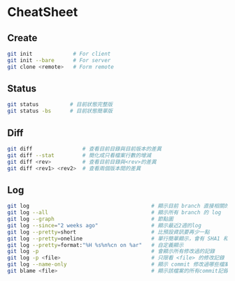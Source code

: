 # CheatSheet

## Create

```bash
git init             # For client
git init --bare      # For server
git clone <remote>   # Form remote
```

## Status

```bash
git status          # 目前狀態完整版
git status -bs      # 目前狀態簡單版
```

## Diff

```bash
git diff                # 查看目前目錄與目前版本的差異
git diff --stat         # 簡化成只看檔案行數的增減
git diff <rev>          # 查看目前目錄與<rev>的差異
git diff <rev1> <rev2>  # 查看兩個版本間的差異
```

## Log

```bash
git log                                       # 顯示目前 branch 直接相關的 log
git log --all                                 # 顯示所有 branch 的 log
git log --graph                               # 節點圖
git log --since="2 weeks ago"                 # 顯示最近2週的log
git log --pretty=short                        # 比預設資訊要再少一點
git log --pretty=oneline                      # 單行簡單顯示，會有 SHA1 和 commit message
git log --pretty=format:"%H %s%n%cn on %ar"   # 自定義顯示
git log -p                                    # 會顯示所有修改過的記錄
git log -p <file>                             # 只限看 <file> 的修改記錄
git log --name-only                           # 顯示 commit 修改過哪些檔案
git blame <file>                              # 顯示該檔案的所有commit記錄
```

<!--

^  git commit  ||
| git add <file> | 新增檔案或修改檔案，都需要用add加入後才會被 commit |
| git rm <file> | 將檔案移除追蹤 |
| git mv <source> <target> | 移動檔案 |
| git commit | |
| git commit -m 'commit message' | |
| git commit -a -m 'commit -message' | 將所有修改過的檔案都 commit |
| git commit -a -v | -v 可以看檔案的詳細改變 |

^  git branch  ||
| git branch | 列出目前本機的 branch |
| git branch -a | 列出所有 branch，包括 remote |
| git branch <Branch> | 建立新的 branch |
| git branch <Branch> <Base> | 以 <Base> 為底，建立新的 branch |
| git branch -d <Branch> | 刪除 branch |
| git branch -D <Branch> | 強制刪除 branch |
| git branch -f <Branch> <Position> | 強制移動 branch 到指定 commit |
^  git checkout  ||
| git checkout <Branch> | 切換到該branch，如果是本機端無branch，但遠端有的話會自動建 |
| git checkout <SHA/branch/tag> <filename> | 把commit的檔案checkout出來，會無條件覆蓋，所以下這指令前要注意該檔案是否有做過修改 |
| git checkout -b <Branch> | 建立並切換到該branch |
| git checkout -b <Branch> <Base> | 建立以<Base>為底的branch，並切換到該branch |
| git checkout <file> | 還原<file>為目前repository的狀態 |
| git checkout . | 還原所有tracked file |
^  git merge  ||
| %%git merge --abort%% | 取消merge |
^  git rebase  ||
| %%git rebase --abort%% | 取消rebase |
^  git stash  ||
| git stash | 把目前的修改丟進暫存區 | 
| %%git stash save [-u|--include-untracked]%% | 把所有檔案，包括未追蹤的檔案加入暫存區 |
| git stash list | 列出所有暫存區的資料 |
| git stash pop | 取出最後一筆並移除 |
| git stash apply | 取出最後一筆但不移除 |
| git stash clear | 清除stash |
^  git reset  ||
| git reset <​target>​ | 將目前的 commit 還原，使目錄內檔案回到 <​target>​ 狀態，此變動只影響本機 |
^  git revert  ||
| git revert <​target>​ | reset + commit，所生成的新提交將使其它協作者可見這項變動 |
^  git cherry-pick  ||
| git cherry-pick <​commit1>​ <​commit2>​ <...> | 複製指定 commit，做為目前 commit 下的子提交 |
| git cherry-pick <​branchold>​..<branchnew> | 複製一區段範圍的 commit |

^  git push  ||
| git push | 把本機最新的 commit 同步至遠端 |
| git push origin <target> | 將 <target> 並同步至遠端的 <target>，若遠端沒有的話會自動建 |
| git push origin :<target> | 傳送一個空值，刪除遠端的 <target> |
| git push origin <source>:<target> | 在本地創建一個分支 <target>，使之與遠端的 <source> 連接 |
^  git pull  ||
| git pull | 把遠端最新的 commit Fetch & Merge 回本機 |
| %%git pull --rebase%% | 把遠端最新的 commit Fetch & Rebase 回本機 |
| git pull origin <target> | 只指定 pull <target> 的所有更動 |
| git pull origin :<target> | 傳送一個空值，刪除本機的 <target> |
| git pull origin <source>:<target> | 在遠端創建一個分支 <target>，使之與本機的 <source> 連接 |
^  git fetch  ||
| git fetch | 將遠端所有更新下載回本機 |
| git fetch -p | 將本地端無用的遠端 branch 刪除 |
| git fetch origin <target> | 只指定 fetch <target> 的所有更動 |
| git fetch origin :<target> | 傳送一個空值，在本機增加一個 <target>  |


-->
